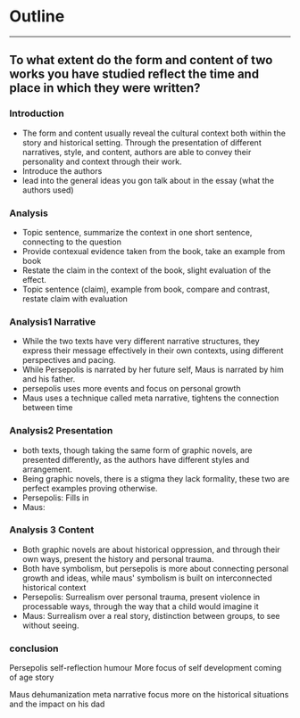# Outline
---
## To what extent do the form and content of two works you have studied reflect the time and place in which they were written?
### Introduction
- The form and content usually reveal the cultural context both within the story and historical setting. Through the presentation of different narratives, style, and content, authors are able to convey their personality and context through their work. 
- Introduce the authors
- lead into the general ideas you gon talk about in the essay (what the authors used)


### Analysis
- Topic sentence, summarize the context in one short sentence, connecting to the question
- Provide contexual evidence taken from the book, take an example from book
- Restate the claim in the context of the book, slight evaluation of the effect.
- Topic sentence (claim), example from book, compare and contrast, restate claim with evaluation


### Analysis1 Narrative
- While the two texts have very different narrative structures, they express their message effectively in their own contexts, using different perspectives and pacing.
- While Persepolis is narrated by her future self, Maus is narrated by him and his father. 
- persepolis uses more events and focus on personal growth
- Maus uses a technique called meta narrative, tightens the connection between time

### Analysis2 Presentation
- both texts, though taking the same form of graphic novels, are presented differently, as the authors have different styles and arrangement.
- Being graphic novels, there is a stigma they lack formality, these two are perfect examples proving otherwise.
- Persepolis: Fills in 
- Maus: 

### Analysis 3 Content
- Both graphic novels are about historical oppression, and through their own ways, present the history and personal trauma.
- Both have symbolism, but persepolis is more about connecting personal growth and ideas, while maus' symbolism is built on interconnected historical context
- Persepolis: Surrealism over personal trauma, present violence in processable ways, through the way that a child would imagine it
- Maus: Surrealism over a real story, distinction between groups, to see without seeing.

### conclusion


Persepolis
self-reflection
humour
More focus of self development
coming of age story

Maus
dehumanization
meta narrative
focus more on the historical situations and the impact on his dad
